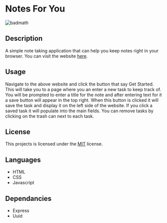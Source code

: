 # Notes For You

![badmath](https://img.shields.io/badge/License-MIT-informational)

## Description

A simple note taking application that can help you keep notes right in your browser. You can visit the website [here](https://shielded-eyrie-05655.herokuapp.com/).

## Usage

Navigate to the above website and click the button that say Get Started. This will take you to a page where you an enter a new task to keep track of. You will be prompted to enter a title for the note and after entering text for it a save button will appear in the top right. When this button is clicked it will save the task and display it on the left side of the website. If you click a saved task it will populate into the main fields. You can remove tasks by clicking on the trash can next to each task.

## License

This projects is licensed under the [MIT](LICENSE) license.

## Languages

* HTML
* CSS
* Javascript

## Dependancies

* Express
* Uuid